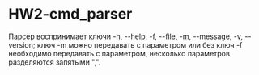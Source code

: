 # HW2-cmd_parser

Парсер воспринимает ключи -h, --help, -f, --file, -m, --message, -v, --version;
ключ -m можно передавать с параметром или без
ключ -f необходимо передавать с параметром, несколько параметров разделяются запятыми ",".
